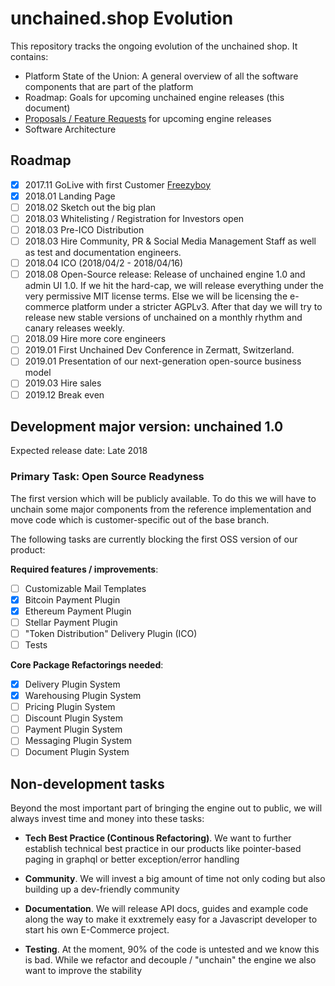 # unchained.shop Evolution

This repository tracks the ongoing evolution of the unchained shop. It contains:

* Platform State of the Union: A general overview of all the software components that are part of the platform
* Roadmap: Goals for upcoming unchained engine releases (this document)
* [Proposals / Feature Requests](proposals/proposals.md) for upcoming engine releases
* Software Architecture

## Roadmap

- [x] 2017.11 GoLive with first Customer [Freezyboy](https://www.freezyboy.com)
- [x] 2018.01 Landing Page
- [ ] 2018.02 Sketch out the big plan
- [ ] 2018.03 Whitelisting / Registration for Investors open
- [ ] 2018.03 Pre-ICO Distribution
- [ ] 2018.03 Hire Community, PR & Social Media Management Staff as well as test and documentation engineers.
- [ ] 2018.04 ICO (2018/04/2 - 2018/04/16)
- [ ] 2018.08 Open-Source release: Release of unchained engine 1.0 and admin UI 1.0. If we hit the hard-cap, we will release everything under the very permissive MIT license terms. Else we will be licensing the e-commerce platform under a stricter AGPLv3. After that day we will try to release new stable versions of unchained on a monthly rhythm and canary releases weekly.
- [ ] 2018.09 Hire more core engineers
- [ ] 2019.01 First Unchained Dev Conference in Zermatt, Switzerland.
- [ ] 2019.01 Presentation of our next-generation open-source business model
- [ ] 2019.03 Hire sales
- [ ] 2019.12 Break even

## Development major version:  unchained 1.0

Expected release date: Late 2018

### Primary Task: Open Source Readyness

The first version which will be publicly available. To do this we will have to unchain some major components from the reference implementation and move code which is customer-specific out of the base branch.

The following tasks are currently blocking the first OSS version of our product:

**Required features / improvements**:
- [ ] Customizable Mail Templates
- [x] Bitcoin Payment Plugin
- [x] Ethereum Payment Plugin
- [ ] Stellar Payment Plugin
- [ ] "Token Distribution" Delivery Plugin (ICO)
- [ ] Tests

**Core Package Refactorings needed**:
- [x] Delivery Plugin System
- [x] Warehousing Plugin System
- [ ] Pricing Plugin System
- [ ] Discount Plugin System
- [ ] Payment Plugin System
- [ ] Messaging Plugin System
- [ ] Document Plugin System

## Non-development tasks

Beyond the most important part of bringing the engine out to public, we will always invest time and money into these tasks:

- **Tech Best Practice (Continous Refactoring)**. We want to further establish technical best practice in our products like pointer-based paging in graphql or better exception/error handling

- **Community**. We will invest a big amount of time not only coding but also building up a dev-friendly community

- **Documentation**. We will release API docs, guides and example code along the way to make it exxtremely easy for a Javascript developer to start his own E-Commerce project.

- **Testing**. At the moment, 90% of the code is untested and we know this is bad. While we refactor and decouple / "unchain" the engine we also want to improve the stability

